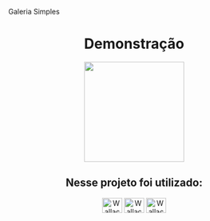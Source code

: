 Galeria Simples
<div align="center" >
<h1> Demonstração </h1>
<p ><img height="200em" src="src/assets/lv_0_20220907130712.gif"></p>
  <h2> Nesse projeto foi utilizado: </h2>
<img align="center" alt="Wallace-HTML" height="30" width="40"
src="https://cdn.jsdelivr.net/gh/devicons/devicon/icons/html5/html5-original.svg" />
 <img align="center" alt="Wallace-CSS" height="30" width="40" 
src="https://cdn.jsdelivr.net/gh/devicons/devicon/icons/css3/css3-original.svg" />
 <img align="center" alt="Wallace-Js" height="30" width="40" 
 src="https://cdn.jsdelivr.net/gh/devicons/devicon/icons/javascript/javascript-original.svg" />
</div>
